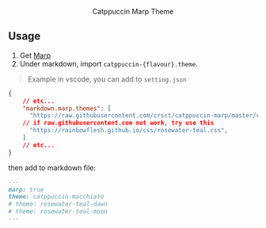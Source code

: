 <p align="center">Catppuccin Marp Theme</p>

## Usage

1. Get [Marp](https://marp.app/#get-started)
2. Under markdown, import `catppuccin-{flavour}.theme`.

> Example in vscode, you can add to `setting.json`

```json
{
    // etc...
    "markdown.marp.themes": [
      "https://raw.githubusercontent.com/crsct/catppuccin-marp/master/css/catppuccin-macchiato.css",
    // if raw.githubusercontent.com not work, try use this
      "https://rainbowflesh.github.io/css/rosewater-teal.css",
    ]
    // etc...
}
```

then add to markdown file:

```markdown
---
marp: true
theme: catppuccin-macchiato
# theme: rosewater-teal-dawn
# theme: rosewater-teal-moon
---
```
